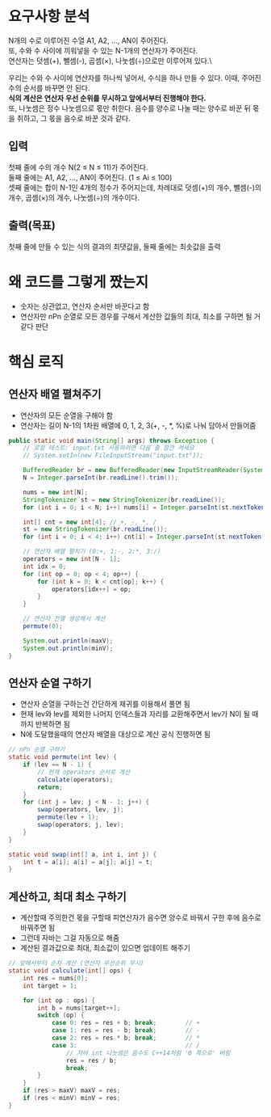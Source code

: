 # 요구사항 분석
N개의 수로 이루어진 수열 A1, A2, ..., AN이 주어진다.\
또, 수와 수 사이에 끼워넣을 수 있는 N-1개의 연산자가 주어진다.\
연산자는 덧셈(+), 뺄셈(-), 곱셈(×), 나눗셈(÷)으로만 이루어져 있다.\

우리는 수와 수 사이에 연산자를 하나씩 넣어서, 수식을 하나 만들 수 있다. 이때, 주어진 수의 순서를 바꾸면 안 된다.\
**식의 계산은 연산자 우선 순위를 무시하고 앞에서부터 진행해야 한다.**\
또, 나눗셈은 정수 나눗셈으로 몫만 취한다. 음수를 양수로 나눌 때는 양수로 바꾼 뒤 몫을 취하고, 그 몫을 음수로 바꾼 것과 같다.

## 입력
첫째 줄에 수의 개수 N(2 ≤ N ≤ 11)가 주어진다.\
둘째 줄에는 A1, A2, ..., AN이 주어진다. (1 ≤ Ai ≤ 100)\
셋째 줄에는 합이 N-1인 4개의 정수가 주어지는데, 차례대로 덧셈(+)의 개수, 뺄셈(-)의 개수, 곱셈(×)의 개수, 나눗셈(÷)의 개수이다.
## 출력(목표)
첫째 줄에 만들 수 있는 식의 결과의 최댓값을, 둘째 줄에는 최솟값을 출력

# 왜 코드를 그렇게 짰는지
- 숫자는 상관없고, 연산자 순서만 바꾼다고 함
- 연산자만 nPn 순열로 모든 경우를 구해서 계산한 값들의 최대, 최소를 구하면 될 거 같다 판단

# 핵심 로직
## 연산자 배열 펼쳐주기
- 연산자의 모든 순열을 구해야 함
- 연산자는 길이 N-1의 1차원 배열에 0, 1, 2, 3(+, -, *, %)로 나눠 담아서 만들어줌
```java
public static void main(String[] args) throws Exception {
    // 로컬 테스트: input.txt 사용하려면 다음 줄 잠깐 켜세요
    // System.setIn(new FileInputStream("input.txt"));

    BufferedReader br = new BufferedReader(new InputStreamReader(System.in));
    N = Integer.parseInt(br.readLine().trim());

    nums = new int[N];
    StringTokenizer st = new StringTokenizer(br.readLine());
    for (int i = 0; i < N; i++) nums[i] = Integer.parseInt(st.nextToken());

    int[] cnt = new int[4]; // +, -, *, /
    st = new StringTokenizer(br.readLine());
    for (int i = 0; i < 4; i++) cnt[i] = Integer.parseInt(st.nextToken());

    // 연산자 배열 펼치기 (0:+, 1:-, 2:*, 3:/)
    operators = new int[N - 1];
    int idx = 0;
    for (int op = 0; op < 4; op++) {
        for (int k = 0; k < cnt[op]; k++) {
            operators[idx++] = op;
        }
    }

    // 연산자 전열 생성해서 계산
    permute(0);

    System.out.println(maxV);
    System.out.println(minV);
}
```
## 연산자 순열 구하기
- 연산자 순열을 구하는건 간단하게 재귀를 이용해서 풀면 됨
- 현재 lev와 lev를 제외한 나머지 인덱스들과 자리를 교환해주면서 lev가 N이 될 때 까지 반복하면 됨
- N에 도달했을때의 연산자 배열을 대상으로 계산 공식 진행하면 됨
```java
// nPn 순열 구하기
static void permute(int lev) {
    if (lev == N - 1) {
        // 현재 operators 순서로 계산
        calculate(operators);
        return;
    }
    for (int j = lev; j < N - 1; j++) {
        swap(operators, lev, j);
        permute(lev + 1);
        swap(operators, j, lev);
    }
}

static void swap(int[] a, int i, int j) {
    int t = a[i]; a[i] = a[j]; a[j] = t;
}
```
## 계산하고, 최대 최소 구하기
- 계산할때 주의한건 몫을 구할때 피연산자가 음수면 양수로 바꿔서 구한 후에 음수로 바꿔주면 됨
- 그런데 자바는 그걸 자동으로 해줌
- 계산된 결과값으로 최대, 최소값이 있으면 업데이트 해주기
```java
// 앞에서부터 순차 계산 (연산자 우선순위 무시)
static void calculate(int[] ops) {
    int res = nums[0];
    int target = 1;

    for (int op : ops) {
        int b = nums[target++];
        switch (op) {
            case 0: res = res + b; break;        // +
            case 1: res = res - b; break;        // -
            case 2: res = res * b; break;        // *
            case 3:                              // /
                // 자바 int 나눗셈은 음수도 C++14처럼 '0 쪽으로' 버림
                res = res / b;
                break;
        }
    }
    if (res > maxV) maxV = res;
    if (res < minV) minV = res;
}
```

